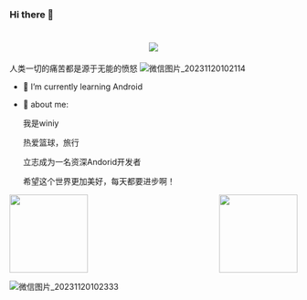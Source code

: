 ### Hi there 👋
<!--
**winiymissl/winiymissl** is a ✨ _special_ ✨ repository because its `README.md` (this file) appears on your GitHub profile.

Here are some ideas to get you started:

- 🔭 I’m currently working on ...

- 👯 I’m looking to collaborate on ...
- 🤔 I’m looking for help with ...
- 💬 Ask me about ...
- 📫 How to reach me: ...
- 😄 Pronouns: ...
- ⚡ Fun fact: ...
-->
<h1 align="center"> <a href="https://sunguoqi.com/"> <img src="https://readme-typing-svg.herokuapp.com/?lines=console.log(%22Hello%2C%20World!%22);用代码改变世界!&center=true&size=27"> </a> </h1>

  人类一切的痛苦都是源于无能的愤怒
  ![微信图片_20231120102114](https://github.com/winiymissl/winiymissl/assets/116079361/46420119-b7aa-42fb-81c1-6794b46d0a2a)



- 🌱 I’m currently learning Android
- 🤺  about me:

  我是winiy
  
  热爱篮球，旅行
  
  立志成为一名资深Andorid开发者
  
  希望这个世界更加美好，每天都要进步啊！



<div style="display: flex; justify-content: space-between;">
    <img height="137px" src="https://github-readme-stats.vercel.app/api?username=winiymissl&hide_title=true&hide_border=true&show_icons=true&line_height=21&text_color=000&icon_color=000&bg_color=0,ea6161,ffc64d,fffc4d,52fa5a&theme=graywhite" /> <img height="137px" src="https://github-readme-stats.vercel.app/api/top-langs/?username=winiymissl&hide_title=true&hide_border=true&layout=compact&langs_count=6&text_color=000&icon_color=fff&bg_color=0,52fa5a,4dfcff,c64dff&theme=graywhite" />
</div>





![微信图片_20231120102333](https://github.com/winiymissl/winiymissl/assets/116079361/a6c6a522-4260-400a-aa28-d594d7f6a55d)
